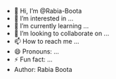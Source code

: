 - 👋 Hi, I’m @Rabia-Boota
- 👀 I’m interested in ...
- 🌱 I’m currently learning ...
- 💞️ I’m looking to collaborate on ...
- 📫 How to reach me ...
- 😄 Pronouns: ...
- ⚡ Fun fact: ...
- Author: Rabia Boota

<!---
Rabia-Boota/Rabia-Boota is a ✨ special ✨ repository because its `README.md` (this file) appears on your GitHub profile.
You can click the Preview link to take a look at your changes.
--->
